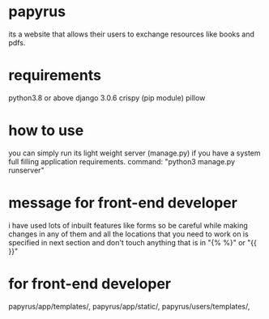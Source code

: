 # papyrus
its a website that allows their users to exchange resources like books and pdfs.

# requirements
python3.8 or above
django 3.0.6
crispy (pip module)
pillow

# how to use
you can simply run its light weight server (manage.py) if you have a system full filling application requirements.
command: "python3 manage.py runserver"

# message for front-end developer
i have used lots of inbuilt features like forms
so be careful while making changes in any of them
and all the locations that you need to work on is specified in next section
and don't touch anything that is in "{% %}" or "{{ }}"

# for front-end developer
papyrus/app/templates/,
papyrus/app/static/,
papyrus/users/templates/,
